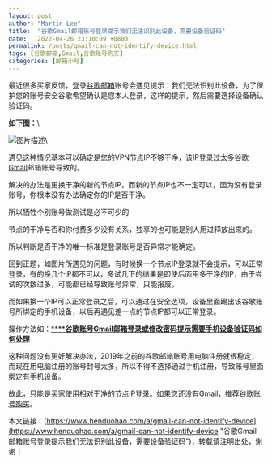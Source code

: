 ```yaml
---
layout: post  
author: "Martin Lee"  
title:  "谷歌Gmail邮箱账号登录提示我们无法识别此设备，需要设备验证码"  
date:   2022-04-26 23:10:09 +0800  
permalink: /posts/gmail-can-not-identify-device.html  
tags: [谷歌邮箱,Gmail,谷歌账号购买]  
categories: [邮箱小号]  
---
```

最近很多买家反馈，登录[谷歌邮箱](https://www.henduohao.com/tag/google-mail "谷歌邮箱是Google的免费网络邮件服务，也是世界上用户量最多的邮箱。")账号会遇见提示：我们无法识别此设备，为了保护您的账号安全谷歌希望确认是您本人登录，这样的提示，然后需要选择设备确认验证码。

**如下图：**\


![图片描述](https://p3-juejin.byteimg.com/tos-cn-i-k3u1fbpfcp/ebda6ea0173242869dc6ccc724cfd5f5~tplv-k3u1fbpfcp-zoom-1.image)\


遇见这种情况基本可以确定是您的VPN节点IP不够干净，该IP登录过太多谷歌[Gmail](https://www.henduohao.com/tag/gmail "Gmail是Google的免费网络邮件服务，也是世界上用户量最多的邮箱。")邮箱账号导致的。

解决的办法是更换干净的新的节点IP，而新的节点IP也不一定可以，因为没有登录账号，你根本没有办法确定你的IP是否干净。

所以牺牲个别账号做测试是必不可少的

节点的干净与否和你付费多少没有关系，独享的也可能是别人用过释放出来的。

所以判断是否干净的唯一标准是登录账号是否异常才能确定。




回到正题，如图片所遇见的问题，有时候换一个节点IP登录就不会提示，可以正常登录，有的换几个IP都不可以，多试几下的结果是即使后面用多干净的IP，由于尝试的次数过多，可能都已经导致账号异常，只能报废。

而如果换一个IP可以正常登录之后，可以通过在安全选项，设备里面踢出该谷歌账号所绑定的手机设备，以后再遇见差一点的节点IP都可以正常登录。

操作方法如：[****](https://www.imbaex.com/jingdian/detail/index/id/104.html "谷歌账号Gmail邮箱登录或修改密码提示需要手机设备验证码如何处理")**[谷歌账号Gmail邮箱登录或修改密码提示需要手机设备验证码如何处理](https://www.henduohao.com/a/gmail-notice-phone-sms)**

这种问题没有更好解决办法，2019年之前的谷歌邮箱账号用电脑注册就很稳定，而现在用电脑注册的账号封号太多，所以不得不选择通过手机注册，导致账号里面绑定有手机设备。

故此，只能是买家使用相对干净的节点IP登录。如果您还没有Gmail，推荐[谷歌账号购买](https://www.henduohao.com/tag/buy-google-account "Gmail邮箱购买 谷歌邮箱购买 Gmail购买 Google账号购买")。




本文链接：[https://www.henduohao.com/a/gmail-can-not-identify-device](https://www.henduohao.com/a/gmail-can-not-identify-device "谷歌Gmail邮箱账号登录提示我们无法识别此设备，需要设备验证码")，转载请注明出处，谢谢！